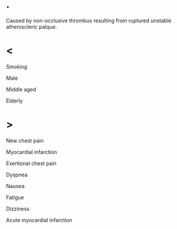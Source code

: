 # .

Caused by non-occlusive thrombus resulting from ruptured unstable atheroscleric palque.

# <

Smoking

Male

Middle aged

Elderly

# >

New chest pain

Myocardial infarction

Exertional chest pain

Dyspnea

Nausea

Fatigue

Dizziness

Acute myocardial infarction
